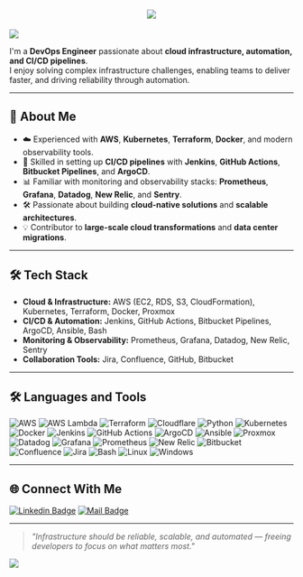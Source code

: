 
<h1 align="center">
  <a href="https://git.io/typing-svg">
    <img src="https://readme-typing-svg.demolab.com?font=Fira+Code&pause=1000&width=435&lines=Hello%2C+There!+%F0%9F%91%8B;This+is+Axel+MvT;Nice+to+meet+you!&center=true&size=30">
  </a>
</h1>

![](https://komarev.com/ghpvc/?username=axelmvt)

I'm a **DevOps Engineer** passionate about **cloud infrastructure, automation, and CI/CD pipelines**.  
I enjoy solving complex infrastructure challenges, enabling teams to deliver faster, and driving reliability through automation.

---

## 🚀 About Me

- ☁️ Experienced with **AWS**, **Kubernetes**, **Terraform**, **Docker**, and modern observability tools.
- 🔧 Skilled in setting up **CI/CD pipelines** with **Jenkins**, **GitHub Actions**, **Bitbucket Pipelines**, and **ArgoCD**.
- 📊 Familiar with monitoring and observability stacks: **Prometheus**, **Grafana**, **Datadog**, **New Relic**, and **Sentry**.
- 🛠️ Passionate about building **cloud-native solutions** and **scalable architectures**.
- 💡 Contributor to **large-scale cloud transformations** and **data center migrations**.

---

## 🛠️ Tech Stack

- **Cloud & Infrastructure:** AWS (EC2, RDS, S3, CloudFormation), Kubernetes, Terraform, Docker, Proxmox
- **CI/CD & Automation:** Jenkins, GitHub Actions, Bitbucket Pipelines, ArgoCD, Ansible, Bash
- **Monitoring & Observability:** Prometheus, Grafana, Datadog, New Relic, Sentry
- **Collaboration Tools:** Jira, Confluence, GitHub, Bitbucket

---

## 🛠️ Languages and Tools

![AWS](https://img.shields.io/badge/AWS-232F3E?logo=amazon-aws&logoColor=white)
![AWS Lambda](https://custom-icon-badges.demolab.com/badge/AWS%20Lambda-%23FF9900.svg?logo=aws-lambda&logoColor=white)
![Terraform](https://img.shields.io/badge/Terraform-7B42BC?logo=terraform&logoColor=white)
![Cloudflare](https://img.shields.io/badge/Cloudflare-F38020?logo=Cloudflare&logoColor=white)
![Python](https://img.shields.io/badge/Python-3776AB?logo=python&logoColor=fff)
![Kubernetes](https://img.shields.io/badge/Kubernetes-326CE5?logo=kubernetes&logoColor=white)
![Docker](https://img.shields.io/badge/Docker-2496ED?logo=docker&logoColor=white)
![Jenkins](https://img.shields.io/badge/Jenkins-D24939?logo=jenkins&logoColor=white)
![GitHub Actions](https://img.shields.io/badge/GitHub_Actions-2088FF?logo=githubactions&logoColor=white)
![ArgoCD](https://img.shields.io/badge/ArgoCD-EF7C00?logo=argo&logoColor=white)
![Ansible](https://img.shields.io/badge/Ansible-EE0000?logo=ansible&logoColor=white)
![Proxmox](https://img.shields.io/badge/Proxmox-E57000?logo=proxmox&logoColor=white)
![Datadog](https://img.shields.io/badge/Datadog-632CA6?logo=datadog&logoColor=white)
![Grafana](https://img.shields.io/badge/Grafana-F46800?logo=grafana&logoColor=white)
![Prometheus](https://img.shields.io/badge/Prometheus-E6522C?logo=prometheus&logoColor=white)
![New Relic](https://img.shields.io/badge/NewRelic-008C99?logo=newrelic&logoColor=white)
![Bitbucket](https://img.shields.io/badge/Bitbucket-0052CC?logo=bitbucket&logoColor=white)
![Confluence](https://img.shields.io/badge/Confluence-172B4D?logo=confluence&logoColor=white)
![Jira](https://img.shields.io/badge/Jira-0052CC?logo=jira&logoColor=white)
![Bash](https://img.shields.io/badge/Bash-4EAA25?logo=gnubash&logoColor=white)
![Linux](https://img.shields.io/badge/Linux-FCC624?logo=linux&logoColor=black)
![Windows](https://custom-icon-badges.demolab.com/badge/Windows-0078D6?logo=windows11&logoColor=white)

---

## 🌐 Connect With Me

[![Linkedin Badge](https://img.shields.io/badge/LinkedIn-0077B5?style=for-the-badge&logo=linkedin&logoColor=white)](https://www.linkedin.com/in/axelmvt/)
[![Mail Badge](https://img.shields.io/badge/Gmail-D14836?style=for-the-badge&logo=gmail&logoColor=white)](mailto:axel@fixme.com.ar)

---

> _"Infrastructure should be reliable, scalable, and automated — freeing developers to focus on what matters most."_  

![](https://hit.yhype.me/github/profile?user_id=7926930)
